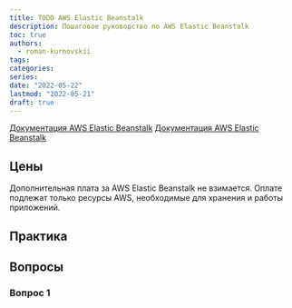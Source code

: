 ```yaml
---
title: TODO AWS Elastic Beanstalk
description: Пошаговое руководство по AWS Elastic Beanstalk
toc: true
authors:
  - roman-kurnovskii
tags:
categories:
series:
date: "2022-05-22"
lastmod: "2022-05-21"
draft: true
---
```


[Документация AWS Elastic Beanstalk](https://aws.amazon.com/ru/elasticbeanstalk/)
[Документация AWS Elastic Beanstalk](https://docs.aws.amazon.com/elasticbeanstalk/?id=docs_gateway)


## Цены

Дополнительная плата за AWS Elastic Beanstalk не взимается. Оплате подлежат только ресурсы AWS, необходимые для хранения и работы приложений.

## Практика

## Вопросы

### Вопрос 1

